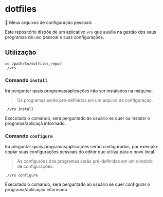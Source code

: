 # dotfiles
:hankey: Meus arquivos de configuração pessoais

Este repositório dispõe de um aplicativo ```vrs``` que auxilia na gestão dos seus programas de uso pessoal e suas configurações.

## Utilização

```shell
cd /path/to/dotfiles_repo/
./vrs
```

### Comando ```install```

Irá perguntar quais programas/aplicações irão ser instalados na máquina.

> Os programas serão pré-definidos em um arquivo de configuração.

```shell
./vrs install
```

Executado o comando, será perguntado ao usuário se quer ou instalar o programa/aplicaçã informado.

### Comando ```configure```

Irá perguntar quais programas/aplicações serão configurados, por exemplo: copiar suas configurações pessoais do editor que utiliza para o novo local.

> As configurões dos programas serão pré-definidas em um diretório de configurações.

```shell
./vrs configure
```

Executado o comando, será perguntado ao usuário se quer configurar o programa/aplicação informado.